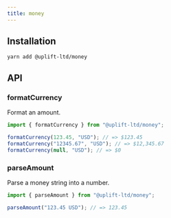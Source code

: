 ```yaml
---
title: money
---
```


## Installation

    yarn add @uplift-ltd/money

## API

### formatCurrency

Format an amount.

```js
import { formatCurrency } from "@uplift-ltd/money";

formatCurrency(123.45, "USD"); // => $123.45
formatCurrency("12345.67", "USD"); // => $12,345.67
formatCurrency(null, "USD"); // => $0
```

### parseAmount

Parse a money string into a number.

```js
import { parseAmount } from "@uplift-ltd/money";

parseAmount("123.45 USD"); // => 123.45
```
